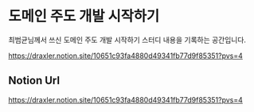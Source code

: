 # 도메인 주도 개발 시작하기
최범균님께서 쓰신 도메인 주도 개발 시작하기 스터디 내용을 기록하는 공간입니다.

https://draxler.notion.site/10651c93fa4880d49341fb77d9f85351?pvs=4

## Notion Url
https://draxler.notion.site/10651c93fa4880d49341fb77d9f85351?pvs=4
